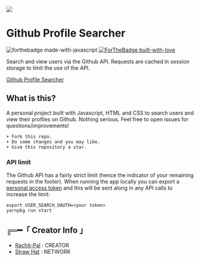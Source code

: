 <img align="center" src="https://telegra.ph/file/2765ebb0c5156368d73f1.jpg">

# Github Profile Searcher

![forthebadge made-with-javascript](http://ForTheBadge.com/images/badges/made-with-javascript.svg)
[![ForTheBadge built-with-love](http://ForTheBadge.com/images/badges/built-with-love.svg)](https://GitHub.com/Rachit-Pal/)

Search and view users via the Github API.
Requests are cached in session storage to limit the use of the API.

[Github Profile Searcher](https://rachit-pal.github.io/Github-Profile-Searcher/)


## What is this?

A personal project built with Javascript, HTML and CSS to search users and view their profiles on Github. Nothing serious.
Feel free to open issues for questions/improvements!
```
+ Fork this repo.
+ Do some changes and you may like.
+ Give this repository a star.
```

### API limit

The Github API has a fairly strict limit (hence the indicator of your remaining
requests in the footer). When running the app locally you can export a [personal
access token](https://github.com/blog/1509-personal-api-tokens) and this will be
sent along in any API calls to increase the limit:

```
export USER_SEARCH_OAUTH=<your token>
yarnpkg run start
```


<!--- C R E D I T S   A N D   I N F O --->

## ╔═━「 Creator Info 」

+ [Rachit-Pal](https://github.com/Rachit-Pal) : CREATOR
+ [Straw Hat](https://github.com/StrawhatNetwork) : NETWORK
